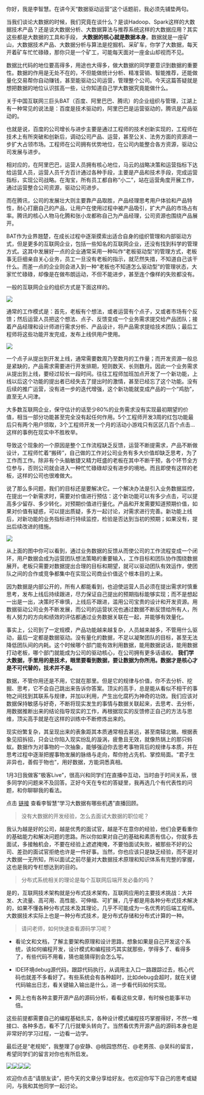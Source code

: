 你好，我是李智慧。在讲今天“数据驱动运营”这个话题前，我必须先铺垫两句。

当我们谈论大数据的时候，我们究竟在谈什么？是谈Hadoop、Spark这样的大数据技术产品？还是谈大数据分析、大数据算法与推荐系统这样的大数据应用？其实这些都是大数据的工具和手段， **大数据的核心就是数据本身**。数据就是一座矿山，大数据技术产品、大数据分析与算法是挖掘机、采矿车，你学了大数据，每天开着矿车忙忙碌碌，那你只是一个矿工，可能每天面对一座金山却视而不见。

数据比代码的地位要高得多，用途也大得多，做大数据的同学要意识到数据的重要性。数据的作用是无处不在的，不但能做统计分析、精准营销、智能推荐，还能做量化交易帮你自动赚钱，甚至能驱动公司运营，管理整个公司。今天这篇答疑就是想把数据的地位认识拔高一些，让你知道自己学大数据究竟能做什么。

关于中国互联网三巨头BAT（百度、阿里巴巴、腾讯）的企业组织与管理，江湖上有一种常见的说法是：百度是技术驱动的，阿里巴巴是运营驱动的，腾讯是产品驱动的。

也就是说，百度的公司增长与进步主要是通过工程师的技术创新实现的，工程师在技术上有所突破和创新后，调动公司产品、运营，甚至公关、法务方面的资源进一步扩大占领市场。工程师在公司拥有优势地位，在公司内能整合各方资源，驱动公司发展与进步。

相对应的，在阿里巴巴，运营人员拥有核心地位，马云的战略决策和运营指标下达给运营人员，运营人员千方百计通过各种手段，主要是产品和技术手段，完成运营指标，实现公司战略。在淘宝，所有员工都自称“小二”，站在运营角度开展工作，通过运营整合公司资源，驱动公司进步。

而在腾讯，公司的发展壮大则主要靠产品取胜，产品经理思考用户体验和产品特性，耐心打磨自己的产品，让用户在使用过程中被产品吸引，扩大产品的市场占有率。腾讯的核心人物马化腾和张小龙都称自己为产品经理，公司资源也围绕产品展开。

BAT作为业界翘楚，在成长过程中逐渐摸索出适合自身的组织管理和内部驱动方式，但是更多的互联网企业，包括一些知名的互联网企业，还没有找到科学的管理方式。这其中发展好一点的企业通常采用一种叫作“老板驱动型”的管理方式，老板事无巨细亲自关心业务，员工一旦没有老板的指示，就茫然失措，不知道自己该干什么。而差一点的企业则会进入到一种“老板也不知道怎么驱动型”的管理状态，大家忙忙碌碌，却像是在做布朗运动，不但不能进步，甚至连个像样的失败都没有。

一般的互联网企业的组织方式是下面这样的。

![](https://static001.geekbang.org/resource/image/27/ae/275b08245e59193029b209a7e6ebdbae.jpg?wh=990*606)

通常的工作模式是：首先，老板有个想法，或者运营有个点子，又或者市场有个反馈；然后运营人员把这个想法、点子、反馈变成一个业务需求提交给产品团队；接着产品经理和设计师进行需求分析、产品设计，将产品需求提给技术团队；最后工程师将这些功能开发完成，发布上线供用户使用。

![](https://static001.geekbang.org/resource/image/e9/3f/e9325ea835a4be06a73e8d9ea619143f.jpg?wh=1854*384)

一个点子从提出到开发上线，通常需要数周乃至数月的工作量；而开发资源一般总是紧缺的，产品需求需要进行开发排期，短则数天、长则数月。因此一个业务需求从提出到上线，要经过较长一段时间。往往工程师加班加点开发了一个新功能，上线以后这个功能的提出者已经失去了提出时的激情，甚至已经忘了这个功能。没有后续的推广运营，没有进一步的迭代增强，这个新功能就变成产品的一个“鸡肋”，直至无人问津。

大多数互联网企业，保守估计的话至少80%的业务需求没有实现最初期望的价值，相当一部分功能甚至完全没有起任何作用。5个工程师开发3周的红包功能最后只有两个用户领取，3个工程师开发一个月的活动小游戏只有区区几百个点击…这样的事例在现实中不胜枚举。

导致这个现象的一个原因是整个工作流程缺乏反馈，运营不断提需求，产品不断做设计，工程师忙着“搬砖”，自己做的工作对公司业务有多大价值却缺乏思考，为了工作而工作。除非有个头脑敏捷又精力旺盛的老板在其中不断干预，各个环节全方位参与，否则公司就会进入一种忙忙碌碌却没有进步的境地。而且即使有这样的老板，这样的公司也很难做大。

说了那么多问题，我们的目标还是要解决它。一个解决办法是引入业务数据监控，在提出一个新需求时，需要对价值进行预估：这个新功能可以有多少点击，可以提高多少留存、多少转化，对预期价值进行量化。产品和开发需要知道预期价值，如果对价值有疑惑，可以提出质疑，多方一起讨论，对需求进行完善。新功能上线后，对新功能的业务指标进行持续监控，检验是否达到当初的预期；如果没有，提出后续改进的措施。

![](https://static001.geekbang.org/resource/image/7f/33/7f6c464745cea507bd27b97f342b0d33.jpg?wh=1294*428)

从上面的图中你可以看到，通过业务数据的反馈从而使公司的工作流程变成一个闭环，用户数据会成为运营团队想法策略的重要输入，工作目标和团队协作围绕数据展开。老板只需要对数据提出合理的目标和期望，就可以驱动团队有效运作，使团队之间的合作或竞争都集中在实现公司商业价值这个根本目的上来。

因为数据是内部公开的，所有人都能看到，也迫使运营人员必须在提出需求时慎重思考，发布上线后持续跟进，尽力保证自己提出的预期指标能够实现；而不是想起一出是一出，决策时不审慎，上线后不跟进，滥用公司宝贵的设计和开发资源。用数据驱动公司业务不断发展，而公司的运营状况也通过数据不断反馈给所有人，所有人努力的方向和绩效的评估都通过业务数据关联在一起，并能够有效量化。

事实上，公司到了一定规模，产品功能越来越复杂，人员越来越多，不管用什么驱动，最后一定都是数据驱动。没有量化的数据，不足以凝聚团队的目标，甚至无法降低团队间的内耗。这个时候哪个部门能有效利用数据，能用数据说话，能用数据打动老板，哪个部门就能成为公司的驱动核心，在公司拥有更多话语权。 **我们学大数据，手里用的是技术，眼里要看到数据，要让数据为你所用。数据才是核心才是不可代替的，技术并不是。**

数据，不管你用还是不用，它就在那里。但是它的规律与价值，你不去分析、挖掘、思考，它不会自己跳出来告诉你答案。顶尖的高手，总是能从看似不相干的事物之间找到其联系与规律，并加以利用，产生出化腐朽为神奇的功效。我们应该对数据保持敏感与好奇，不断将现实发生的事情与数据关联起来，去思考、去分析，用数据推断出来的结论指导现实的工作，再根据现实的反馈修正自己的方法与思维，顶尖高手就是在这样的训练中不断修炼出来的。

现实纷繁复杂，其呈现出来的表象距其本质通常相去甚远，甚至南辕北辙。根据表象见招拆招，只会让你陷入现实纷乱的漩涡，疲惫且无效，就像热锅上的那只蚂蚁。数据作为对事物的一次抽象，能够强迫你去思考事物背后的规律与本质，并在思考过程中逐渐把握事物发展的脉络与走向，帮你抢占先机、掌控局面。“君子生非异也，善假于物也”，用好数据，方能洞悉真相。

1月3日我做客“极客Live”，很高兴和同学们在直播中互动，当时由于时间关系，很多同学的问题来不及回答。正好今天在专栏的答疑里，我再选几个有代表性的问题，和你聊聊我的看法。

点击 [链接](http://mp.weixin.qq.com/s/0o-mO6lcCGZ9IvjIzzZtCA) 查看李智慧“学习大数据有哪些机遇”直播回顾。

> 没有大数据的开发经验，怎么去面试大数据的职位呢？

我认为越是好的公司，越是优秀的面试官，越是不在意你的经验，他们会更看重你的基础能力和解决问题的思路。所以你如果对自己的基础和素质有信心，你就多去面试，多接触机会，不要在经验上遮遮掩掩，不要怕面试失败，被那些不好的公司、差劲的面试官拒绝也许是一件好事。当然，你也应该只是缺乏经验，而不是对大数据一无所知，所以面试之前尽量对大数据技术原理和知识体系有完整的掌握，这也是我的专栏想达到的目的。

> 分布式系统相关的理论是每个互联网后端开发必备的吗？

是的，互联网技术架构就是分布式技术架构，互联网应用的主要技术挑战：大并发、大流量、高可用、高性能、可伸缩、可扩展，几乎都是用各种分布式技术解决的，如果不懂各种分布式技术及其理论，几乎不可能成为一名优秀的后端工程师。大数据技术实际上也是一种分布式技术，是分布式存储和分布式计算的一种。

> 请问老师，如何快速查看源码学习呢？

- 看论文和文档，了解主要架构原理和设计思路，想象如果是自己开发这个系统，该如何编程开发，设计模式和编程技巧其实就那些，学得多了、看得多了，有些代码不用看，猜也能猜得到会怎么写。

- IDE环境debug源代码，跟踪代码执行，从调用主入口一路跟踪过去，核心代码也就差不多看好了。有些系统会有各种超时，比如debug会超时，就在关键代码输出日志，看关键输入输出是什么，进一步看代码如何实现。

- 网上也有各种主要开源产品的源码分析，看看这些文章，有时候也能事半功倍。


这些前提都需要自己的编程基础扎实，各种设计模式编程技巧掌握得好，不然一堆接口、各种多态，看不了几行就晕头转向了。当然看优秀开源产品的源码本身也是非常好的学习过程，一边看一边学。

最后还是“老规矩”，我整理了@安静、@桃园悠然在、@老男孩、@吴科的留言，希望同学们的留言对你也有所启发。

![](https://static001.geekbang.org/resource/image/17/e0/17b8331682b64f0be0932f445beb40e0.png?wh=750*801)![](https://static001.geekbang.org/resource/image/d1/19/d194bca293f48e6c384ad1f7fe810919.png?wh=750*1618)![](https://static001.geekbang.org/resource/image/12/3b/12f21e2c0be4a81a240d79661f35063b.png?wh=750*1019)![](https://static001.geekbang.org/resource/image/6f/70/6f7673a5a396aa92852ee727f1762070.png?wh=750*954)

欢迎你点击“请朋友读”，把今天的文章分享给好友。也欢迎你写下自己的思考或疑问，与我和其他同学一起讨论。